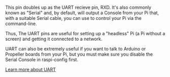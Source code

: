 This pin doubles up as the UART recieve pin, RXD. It's also commonly known as "Serial" and, by default, will output a Console from your Pi that, with a suitable Serial cable, you can use to control your Pi via the command-line.

Thus, The UART pins are useful for setting up a "headless" Pi (a Pi without a screen) and getting it connected to a network.

UART can also be extremely useful if you want to talk to Arduino or Propeller boards from your Pi, but you must make sure you disable the Serial Console in raspi-config first.

[Learn more about UART](/pinout/uart)